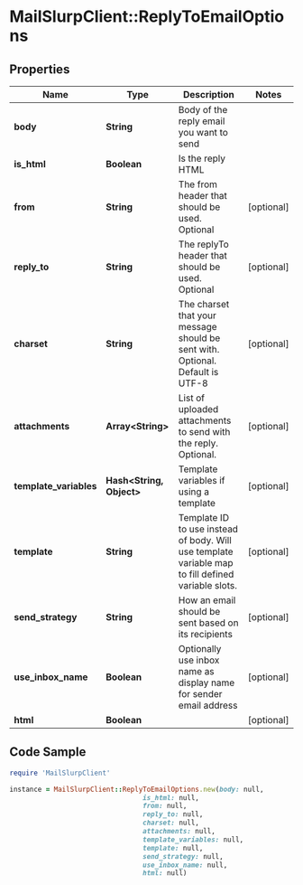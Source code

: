 # MailSlurpClient::ReplyToEmailOptions

## Properties

Name | Type | Description | Notes
------------ | ------------- | ------------- | -------------
**body** | **String** | Body of the reply email you want to send | 
**is_html** | **Boolean** | Is the reply HTML | 
**from** | **String** | The from header that should be used. Optional | [optional] 
**reply_to** | **String** | The replyTo header that should be used. Optional | [optional] 
**charset** | **String** | The charset that your message should be sent with. Optional. Default is UTF-8 | [optional] 
**attachments** | **Array&lt;String&gt;** | List of uploaded attachments to send with the reply. Optional. | [optional] 
**template_variables** | **Hash&lt;String, Object&gt;** | Template variables if using a template | [optional] 
**template** | **String** | Template ID to use instead of body. Will use template variable map to fill defined variable slots. | [optional] 
**send_strategy** | **String** | How an email should be sent based on its recipients | [optional] 
**use_inbox_name** | **Boolean** | Optionally use inbox name as display name for sender email address | [optional] 
**html** | **Boolean** |  | [optional] 

## Code Sample

```ruby
require 'MailSlurpClient'

instance = MailSlurpClient::ReplyToEmailOptions.new(body: null,
                                 is_html: null,
                                 from: null,
                                 reply_to: null,
                                 charset: null,
                                 attachments: null,
                                 template_variables: null,
                                 template: null,
                                 send_strategy: null,
                                 use_inbox_name: null,
                                 html: null)
```


